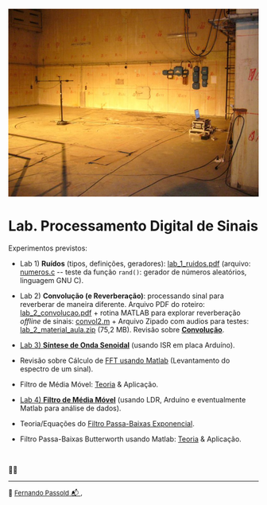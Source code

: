 <!-- title: Lab. Processamento Digital de Sinais -->

![p1010913](Lab_2/p1010913.jpg)

# Lab. Processamento Digital de Sinais

Experimentos previstos:

* Lab 1) **Ruídos** (tipos, definições, geradores):  [lab_1_ruidos.pdf](Lab_1/lab_1_ruidos.pdf) (arquivo:  [numeros.c](Lab_1/numeros.c)  -- teste da função `rand()`: gerador de números aleatórios, linguagem GNU C).

* Lab 2) **Convolução (e Reverberação)**: processando sinal para reverberar de maneira diferente.
  Arquivo PDF do roteiro:  [lab_2_convolucao.pdf](Lab_2/lab_2_convolucao.pdf)  + rotina MATLAB para explorar reverberação *offline* de sinais:   [convol2.m](Lab_2/convol2.m) + Arquivo Zipado com audios para testes:  [lab_2_material_aula.zip](Lab_2/lab_2_material_aula.zip) (75,2 MB).
  Revisão sobre **[Convolução](Convolucao/convolucao.html)**.

  <!--Usando ISR no Arduino ([material teórico](https://fpassold.github.io/Lab_Controle_2/Arduino_Int/Arduino_Int.html)).-->

  <!--Exemplo de síntese de [Onda Senoidal de 40 Hz](https://fpassold.github.io/Lab_Controle_2/Projeto_Final/gerador_senoidal.html) usando ISR no Arduino e saída PWM *default* (função `analogWrite()`) $+$ filtro analógico passa-baixas.</br>-->

  <!--Exemplo de [Onda Triangular de 0,1 Hz](https://fpassold.github.io/Lab_Controle_2/Projeto_Final/onda_triangular.html) usando ISR.</br>-->
  <!--*(Uso da interface do Arduino >> Tools >> Serial Plotter, para visualizar a onda gerada)*-->

  <!--[Gerador Onda Senoidal](lab_4/lab_4_gerador_senoidal.html) usando Arduíno, conversor DAC I2C e ISR.-->

* [Lab 3) **Síntese de Onda Senoidal**](2024_2/exp_1_sintese_senoide.html) (usando ISR em placa Arduíno).

<!--* [Lab 3) trabalho 3 para 2023.2](Lab_3/lab3_trabalho_2023_2.html).-->


* Revisão sobre Cálculo de [FFT usando Matlab](https://fpassold.github.io/Process_Sinais/usando_fft_matlab.html) (Levantamento do espectro de um sinal).

* Filtro de Média Móvel: [Teoria](https://fpassold.github.io/Process_Sinais/media_movel.html) & Aplicação.

* [Lab 4) **Filtro de Média Móvel**](2024_2/LDR/exp_media_movel_LDR.html) (usando LDR, Arduíno e eventualmente Matlab para análise de dados).

  

* Teoria/Equações do [Filtro Passa-Baixas Exponencial](Filtro/filtro_exponencial.html).

* Filtro Passa-Baixas Butterworth usando Matlab: [Teoria](https://fpassold.github.io/Process_Sinais/butter1.html) & Aplicação.

<!--* [Explorando o Espectro com a Transformada de Fourier](lab_5_transf_fourier/lab_5_trans_fourier.html)-->

&nbsp;

:construction_worker_man: 

---

<font size="2">🌊 [Fernando Passold](https://fpassold.github.io/)[ 📬 ](mailto:fpassold@gmail.com), <script language="JavaScript"><!-- Hide JavaScript...
var LastUpdated = document.lastModified;
document.writeln ("página criada em 02/11/2023; atualizada em " + LastUpdated); // End Hiding -->
</script></font>